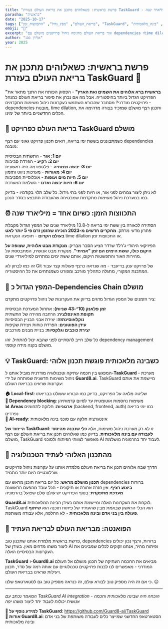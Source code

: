 ```yaml
---
title: "פרשת בראשית: כשאלוהים מתכנן את בריאת העולם בעזרת TaskGuard - מ-6 ימים ל-13.8 מיליארד שנה"
parasha: "בראשית"
date: "2025-10-17"
tags: ["בריאת_העולם", "מפץ_גדול", "התכווצות_זמן", "TaskGuard", "תכנון_פרויקטים", "בינה_מלאכותית"]
emoji: "🌌"
excerpt: "איך בריאת העולם מדגימה ניהול פרויקטים מושלם עם dependencies וtime dilation - וכיצד TaskGuard מחבר בין תכנון אלוהי לבינה מלאכותית מודרנית"
author: "אלירן סבג"
year: 2025
---
```


# פרשת בראשית: כשאלוהים מתכנן את בריאת העולם בעזרת TaskGuard 🌌

**"בראשית ברא אלוהים את השמים ואת הארץ"** - הפסוק הפותח את התנך מתאר את הפרויקט הגדול ביותר בהיסטוריה. אבל מה אם נבחן את סיפור בריאת העולם כמנהל פרויקטים מודרני? מסתבר שהבורא השתמש בעקרונות ניהול משימות מתקדמים - dependencies מובנות, time dilation, ותכנון רצף מושלם שמזכיר בצורה מדהימה את הכלים החדשניים ביותר של ימינו.

## 🎯 בריאת העולם כפרויקט TaskGuard מושלם

כשמתבוננים בששת ימי בריאה, רואים תכנון פרויקט גאוני עם רצף dependencies מובנה:

**יום 1: אור** - התשתית הבסיסית  
**יום 2: רקיע** - הפרדת סביבות  
**יום 3: יבשה וצמחיה** - פלטפורמה חיה ראשונית  
**יום 4: מאורות** - מערכות ניווט ותזמון  
**יום 5: חיות מים ועופות** - אוכלוסיית הסביבות  
**יום 6: חיות יבשה ואדם** - השלמת המערכת  

לא ניתן ליצור צמחים לפני אור, או חיות לפני בתי גידול. כל שלב תלוי בקודמיו - בדיוק כמו במערכת ניהול משימות מתקדמת שמבטיחה שהעבודה תתבצע בסדר הנכון.

## ⏰ התכווצות הזמן: כשיום אחד = מיליארד שנה

הסתירה לכאורה בין ששת ימי בריאה ל-13.8 מיליארד שנים של המפץ הגדול מקבלת פתרון מדעי מרתק. **מחקרים חדשים מ-2023 הוכיחו שהזמן זרם פי 5 יותר לאט בעולם הקדום** - תופעה הנקראת time dilation או התכווצות זמן.

הפיזיקאי היהודי ג'רלד שרדר הציע הסבר מבריק: **מנקודת מבט אלוהית, שצופה על היקום כולו, ששת הימים הם זמן "אמיתי"**. מנקודת מבט אנושית, המתבססת על מהירות האור והתפשטות היקום, אותם ששת ימים נמתחים למיליארדי שנים.

זה כמו לבחון לוג Git של פרויקט ענק בדיעבד - מה שנראה כרצף פעולות קצר עבור המתכנת המקורי, מתגלה כתהליך מורכב ומפורט כשמנתחים את כל ההיסטוריה.

## 🌌 המפץ הגדול כ-Dependencies Chain מושלם

ציר הזמנים של המפץ הגדול מדגים בדיוק את העקרונות של ניהול פרויקטים מתקדם:

**זמן פלאנק (10^-43 שניות)**: אתחול המערכת הבסיסית  
**תקופת האינפלציה**: הרחבה מהירה של התשתית  
**נוקלאוסינתזה**: יצירת אבני הבניין הבסיסיות  
**עידן הפוטונים**: הפרדת כוחות ויצירת שקיפות  
**יצירת כוכבים וגלקסיות**: בניית מבנים מורכבים  

כל שלב חייב להסתיים לפני שהבא יכול להתחיל. זהו dependency management מושלם בקנה מידה קוסמי.

## 💡 TaskGuard: כשבינה מלאכותית פוגשת תכנון אלוהי

המפגש בין חכמה עתיקה וטכנולוגיה מודרנית מוביל אותנו ל-**TaskGuard** - מערכת ניהול משימות חדשנית שפותחה על ידי **Guard8.ai**. TaskGuard מיישמת את אותם עקרונות שראינו בבריאת העולם:

**🏠 Local-first**: שליטה מלאה על הפרויקט, בדיוק כמו הבורא ששולט בבריאתו  
**🔗 Dependency blocking**: משימות נחסמות אוטומטית עד לסיום קדמותיהן  
**📊 Areas ארגוניות**: חלוקה לתחומים (backend, frontend, auth) כמו ימי בריאה נפרדים  
**🤖 AI-ready**: אינטגרציה חלקה עם סוכני בינה מלאכותית  

**הייחוד של TaskGuard**: זו לא רק מערכת ניהול משימות, אלא **כלי שנבנה מהיסוד לעבודה עם בינה מלאכותית**. בדיוק כמו שאלוהים תכנן את בריאת העולם עם רצף מושלם, TaskGuard מאפשר לצוותי הפיתוח ולסוכני AI לעבוד יחד בהרמוניה מושלמת.

## 🚀 מהתכנון האלוהי לעתיד הטכנולוגיה

הדרך שבה אלוהים תכנן את בריאת העולם מלמדת אותנו על עקרונות ניהול פרויקטים שרלוונטיים היום יותר מתמיד:

**תכנון מושלם מראש**: כל יום בריאה תוכנן מראש עם dependencies ברורות  
**ביצוע רציף**: אין חזרה אחורה או תיקונים - הכל עובד מהפעם הראשונה  
**מערכת מתפקדת**: בסוף הפרויקט יש עולם שלם שפועל בהרמוניה  

**Guard8.ai** לוקחת את העקרונות האלה ומיישמת אותם בעידן הבינה המלאכותית. TaskGuard הוא הכלי הראשון שבאמת מבין שהעתיד של פיתוח תוכנה הוא **שיתוף פעולה בין בני אדם ובינה מלאכותית** - לא החלפה, אלא עבודה משותפת.

## 🌟 הפואנטה: מבריאת העולם לבריאת העתיד

פרשת בראשית מלמדת אותנו שתכנון טוב, dependencies ברורות, ורצף נכון יכולים ליצור משהו מדהים מאין. בעידן של AI ופיתוח מהיר, אנחנו זקוקים לכלים שמבינים את העקרונות הבסיסיים האלה.

**TaskGuard** ו-**Guard8.ai** מביאים את החכמה העתיקה של תכנון מושלם אל העולם המודרני - מאפשרים לנו לבנות פרויקטים טכנולוגיים עם אותה רמה של סדר, תכנון ויעילות שראינו בבריאת העולם.

כי אם זה היה מספיק טוב לבורא עולם, זה כנראה מספיק טוב גם לסטארטאפ שלנו. 😉

---

*המאמר נכתב עם TaskGuard AI integration - הוכחה חיה שבינה מלאכותית וחכמה אנושית יכולות לעבוד יחד ליצור משהו יפה*

**🔗 למידע נוסף על TaskGuard**: https://github.com/Guard8-ai/TaskGuard  
**🚀 אודות Guard8.ai**: הסטארטאפ החדשני שמייצר כלים לעבודה משותפת של בני אדם ובינה מלאכותית